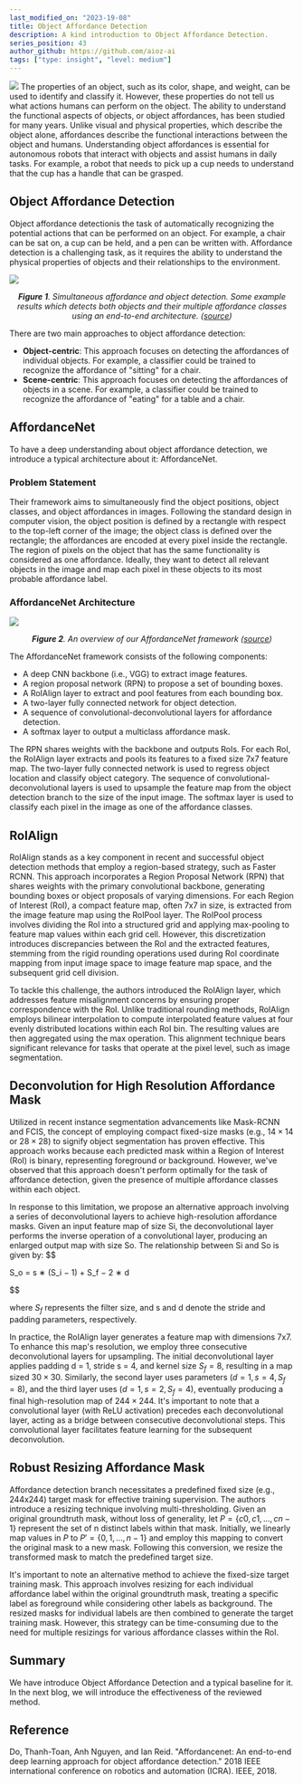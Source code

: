 ```yaml
---
last_modified_on: "2023-19-08"
title: Object Affordance Detection
description: A kind introduction to Object Affordance Detection.
series_position: 43
author_github: https://github.com/aioz-ai
tags: ["type: insight", "level: medium"]
---
```

![](https://vision.aioz.io/f/1e87d34d0d5e49e19004/?dl=1)
The properties of an object, such as its color, shape, and weight, can be used to identify and classify it. However, these properties do not tell us what actions humans can perform on the object. The ability to understand the functional aspects of objects, or object affordances, has been studied for many years. Unlike visual and physical properties, which describe the object alone, affordances describe the functional interactions between the object and humans. Understanding object affordances is essential for autonomous robots that interact with objects and assist humans in daily tasks. For example, a robot that needs to pick up a cup needs to understand that the cup has a handle that can be grasped.

## Object Affordance Detection 
Object affordance detectionis the task of automatically recognizing the potential actions that can be performed on an object. For example, a chair can be sat on, a cup can be held, and a pen can be written with. Affordance detection is a challenging task, as it requires the ability to understand the physical properties of objects and their relationships to the environment.


![](https://vision.aioz.io/f/d286a3b1eddf4ed8b781/?dl=1)*<center>**Figure 1**. Simultaneous affordance and object detection. Some example results which detects both objects and their multiple affordance classes using an end-to-end architecture. ([source](https://arxiv.org/pdf/1709.07326.pdf))</center>* 

There are two main approaches to object affordance detection:

- **Object-centric**: This approach focuses on detecting the affordances of individual objects. For example, a classifier could be trained to recognize the affordance of "sitting" for a chair.
- **Scene-centric**: This approach focuses on detecting the affordances of objects in a scene. For example, a classifier could be trained to recognize the affordance of "eating" for a table and a chair.

## AffordanceNet 
To have a deep understanding about object affordance detection, we introduce  a typical architecture about it: AffordanceNet.

### Problem Statement
Their framework aims to simultaneously find the object positions, object classes, and object affordances in images. Following the standard design in computer vision, the object position is defined by a rectangle with respect to the top-left corner of the image; the object class is defined over the rectangle; the affordances are encoded at every pixel inside the rectangle. The region of pixels on the object that has the same functionality is considered as one affordance. Ideally, they want to detect all relevant objects in the image and map each pixel in these objects to its most probable affordance label.

### AffordanceNet Architecture
![](https://vision.aioz.io/f/c916e068adb44d33adc6/?dl=1)*<center>**Figure 2**. An overview of our AffordanceNet framework ([source](https://arxiv.org/pdf/1709.07326.pdf))</center>* 

The AffordanceNet framework consists of the following components:
- A deep CNN backbone (i.e., VGG) to extract image features.
- A region proposal network (RPN) to propose a set of bounding boxes.
- A RoIAlign layer to extract and pool features from each bounding box.
- A two-layer fully connected network for object detection.
- A sequence of convolutional-deconvolutional layers for affordance detection.
- A softmax layer to output a multiclass affordance mask.

The RPN shares weights with the backbone and outputs RoIs. For each RoI, the RoIAlign layer extracts and pools its features to a fixed size 7x7 feature map. The two-layer fully connected network is used to regress object location and classify object category. The sequence of convolutional-deconvolutional layers is used to upsample the feature map from the object detection branch to the size of the input image. The softmax layer is used to classify each pixel in the image as one of the affordance classes.

## RoIAlign
RoIAlign stands as a key component in recent and successful object detection methods that employ a region-based strategy, such as Faster RCNN. This approach incorporates a Region Proposal Network (RPN) that shares weights with the primary convolutional backbone, generating bounding boxes or object proposals of varying dimensions. For each Region of Interest (RoI), a compact feature map, often 7x7 in size, is extracted from the image feature map using the RoIPool layer. The RoIPool process involves dividing the RoI into a structured grid and applying max-pooling to feature map values within each grid cell. However, this discretization introduces discrepancies between the RoI and the extracted features, stemming from the rigid rounding operations used during RoI coordinate mapping from input image space to image feature map space, and the subsequent grid cell division.

To tackle this challenge, the authors introduced the RoIAlign layer, which addresses feature misalignment concerns by ensuring proper correspondence with the RoI. Unlike traditional rounding methods, RoIAlign employs bilinear interpolation to compute interpolated feature values at four evenly distributed locations within each RoI bin. The resulting values are then aggregated using the max operation. This alignment technique bears significant relevance for tasks that operate at the pixel level, such as image segmentation. 

## Deconvolution for High Resolution Affordance Mask
Utilized in recent instance segmentation advancements like Mask-RCNN and FCIS, the concept of employing compact fixed-size masks (e.g., $14 \times 14$ or $28 \times 28$) to signify object segmentation has proven effective. This approach works because each predicted mask within a Region of Interest (RoI) is binary, representing foreground or background. However, we've observed that this approach doesn't perform optimally for the task of affordance detection, given the presence of multiple affordance classes within each object.

In response to this limitation, we propose an alternative approach involving a series of deconvolutional layers to achieve high-resolution affordance masks. Given an input feature map of size Si, the deconvolutional layer performs the inverse operation of a convolutional layer, producing an enlarged output map with size So. The relationship between Si and So is given by:
$$

S_o = s ∗ (S_i − 1) + S_f − 2 ∗ d

$$

where $S_f$ represents the filter size, and s and d denote the stride and padding parameters, respectively.

In practice, the RoIAlign layer generates a feature map with dimensions 7x7. To enhance this map's resolution, we employ three consecutive deconvolutional layers for upsampling. The initial deconvolutional layer applies padding d = 1, stride s = 4, and kernel size $S_f = 8$, resulting in a map sized $30 \times 30$. Similarly, the second layer uses parameters $(d = 1, s = 4, S_f = 8)$, and the third layer uses $(d = 1, s = 2, S_f = 4)$, eventually producing a final high-resolution map of $244 \times 244$. It's important to note that a convolutional layer (with ReLU activation) precedes each deconvolutional layer, acting as a bridge between consecutive deconvolutional steps. This convolutional layer facilitates feature learning for the subsequent deconvolution. 
 
## Robust Resizing Affordance Mask
Affordance detection branch necessitates a predefined fixed size (e.g., 244x244) target mask for effective training supervision. The authors introduce a resizing technique involving multi-thresholding. Given an original groundtruth mask, without loss of generality, let $P = \{c0, c1, ..., cn−1\}$ represent the set of n distinct labels within that mask. Initially, we linearly map values in $P$ to $P' = \{0, 1, ..., n − 1\}$ and employ this mapping to convert the original mask to a new mask. Following this conversion, we resize the transformed mask to match the predefined target size. 

It's important to note an alternative method to achieve the fixed-size target training mask. This approach involves resizing for each individual affordance label within the original groundtruth mask, treating a specific label as foreground while considering other labels as background. The resized masks for individual labels are then combined to generate the target training mask. However, this strategy can be time-consuming due to the need for multiple resizings for various affordance classes within the RoI.

## Summary
We have introduce Object Affordance Detection and a typical baseline for it. In the next blog, we will introduce the effectiveness of the reviewed method.

##  Reference
Do, Thanh-Toan, Anh Nguyen, and Ian Reid. "Affordancenet: An end-to-end deep learning approach for object affordance detection." 2018 IEEE international conference on robotics and automation (ICRA). IEEE, 2018.















